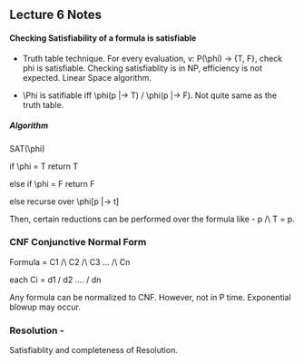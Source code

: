 ## Lecture 6 Notes

#### Checking Satisfiability of a formula is satisfiable
* Truth table technique. For every evaluation, v: P(\phi) -> {T, F}, check phi is satisfiable. Checking satisfiablity is in NP, efficiency is not expected. Linear Space algorithm.

* \Phi is satifiable iff \phi(p |-> T) \/ \phi(p |-> F). Not quite same as the truth table. 

##### Algorithm

SAT(\phi) 


if \phi = T return T

else if \phi = F return F

else recurse over \phi[p |-> t]

Then, certain reductions can be performed over the formula like - p /\ T = p.




### CNF Conjunctive Normal Form

Formula = C1 /\ C2 /\ C3 ... /\ Cn

each Ci = d1 \/ d2 .... \/ dn


Any formula can be normalized to CNF. However, not in P time. Exponential blowup may occur.


### Resolution - 


Satisfiablity and completeness of Resolution.
